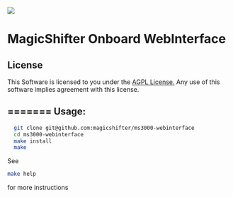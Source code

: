 ![](http://magicshifter.net/img/logo.png)
# MagicShifter Onboard WebInterface

License
-------
This Software is licensed to you under the [AGPL License.](http://www.gnu.org/licenses/agpl.html)
Any use of this software implies agreement with this license.

=======
Usage:
-------
```bash
  git clone git@github.com:magicshifter/ms3000-webinterface
  cd ms3000-webinterface
  make install
  make
```

See
```bash
make help
```
for more instructions
